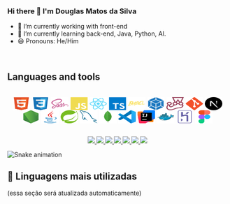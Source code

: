 ### Hi there 👋 I'm Douglas Matos da Silva


- 🔭 I’m currently working with front-end
- 🌱 I’m currently learning back-end, Java, Python, AI.
- 😄 Pronouns: He/Him

 <br/>
<h2>Languages and tools</h2>
 <div style="display: inline_block" align="center">
  <br>
  <img align="center" alt="HTML" height="30" width="40" src="https://raw.githubusercontent.com/devicons/devicon/master/icons/html5/html5-original.svg">
  <img align="center" alt="CSS" height="30" width="40" src="https://raw.githubusercontent.com/devicons/devicon/master/icons/css3/css3-original.svg">
  <img align="center" alt="SASS" height="30" width="40" src="https://raw.githubusercontent.com/devicons/devicon/master/icons/sass/sass-original.svg">
  <img align="center" alt="Js" height="30" width="40" src="https://raw.githubusercontent.com/devicons/devicon/master/icons/javascript/javascript-plain.svg">
  <img align="center" alt="React" height="30" width="40" src="https://raw.githubusercontent.com/devicons/devicon/master/icons/react/react-original.svg">
  <img align="center" alt="Ts" height="30" width="40" src="https://raw.githubusercontent.com/devicons/devicon/master/icons/typescript/typescript-plain.svg">
  
  <img align="center" alt="Babel" height="30" width="40" src="https://raw.githubusercontent.com/devicons/devicon/master/icons/babel/babel-plain.svg">
  <img align="center" alt="Webpack" height="30" width="40" src="https://raw.githubusercontent.com/devicons/devicon/master/icons/webpack/webpack-plain.svg">
  
  <img align="center" alt="Jest" height="30" width="40" src="https://raw.githubusercontent.com/devicons/devicon/master/icons/jest/jest-plain.svg">
  
  <img align="center" alt="Git" height="30" width="40" src="https://raw.githubusercontent.com/devicons/devicon/master/icons/git/git-plain.svg">
  <img align="center" alt="NextJS" height="30" width="40" src="https://raw.githubusercontent.com/devicons/devicon/master/icons/nextjs/nextjs-original.svg">

    
  <img align="center" alt="NodeJS" height="30" width="40" src="https://raw.githubusercontent.com/devicons/devicon/master/icons/nodejs/nodejs-original.svg">
  <img align="center" alt="Java" height="30" width="40" src="https://raw.githubusercontent.com/devicons/devicon/master/icons/java/java-original.svg">
  <img align="center" alt="spring" height="30" width="40" src="https://raw.githubusercontent.com/devicons/devicon/master/icons/spring/spring-original.svg">
  
  <img align="center" alt="MySQL" height="30" width="40" src="https://raw.githubusercontent.com/devicons/devicon/master/icons/mysql/mysql-original.svg">
  <img align="center" alt="MongoDB" height="30" width="40" src="https://raw.githubusercontent.com/devicons/devicon/master/icons/mongodb/mongodb-original.svg">
  
   <img align="center" alt="VSCode" height="30" width="40" src="https://raw.githubusercontent.com/devicons/devicon/master/icons/vscode/vscode-original.svg">
  
   <img align="center" alt="Intellij" height="30" width="40" src="https://raw.githubusercontent.com/devicons/devicon/master/icons/intellij/intellij-original.svg">
   <img align="center" alt="Docker" height="30" width="40" src="https://raw.githubusercontent.com/devicons/devicon/master/icons/docker/docker-original.svg">
  
   <img align="center" alt="Heroku" height="30" width="40" src="https://raw.githubusercontent.com/devicons/devicon/master/icons/heroku/heroku-original.svg">
  
  <img align="center" alt="Figma" height="30" width="40" src="https://raw.githubusercontent.com/devicons/devicon/master/icons/figma/figma-original.svg">
<!--   <img align="right" alt="yoda" src="https://cdn.discordapp.com/attachments/795358919417397249/825430589581688872/hi.gif"> -->
</div>
 
   ##
 
<div align="center"> 
  <a href = "mailto:douglasmatosdev@gmail.com">
   <img  src="https://img.shields.io/badge/-Gmail-%23333?style=for-the-badge&logo=gmail&logoColor=white" target="_blank">
  </a>
  
  <a href="https://www.linkedin.com/in/devdouglasmatos/" target="_blank">
   <img src="https://img.shields.io/badge/-LinkedIn-%230077B5?style=for-the-badge&logo=linkedin&logoColor=white" target="_blank">
  </a> 
 
 <a href="https://web.whatsapp.com/send?phone=5521994642132" target="_blank">
   <img src="https://img.shields.io/badge/-Whatsapp-%230077B5?style=for-the-badge&color=yellow&logo=whatsapp&logoColor=white" target="_blank">
  </a> 
 
 <a href="https://twitter.com/devdouglasmatos" target="_blank">
  <img src="https://img.shields.io/badge/-Twitter-%230077B5?style=for-the-badge&color=blue&logo=twitter&logoColor=white" target="_blank" />
 </a>
 
  <a href="https://www.facebook.com/devdouglasmatos/" target="_blank">
  <img src="https://img.shields.io/badge/-Facebook-%230077B5?style=for-the-badge&color=blue&logo=facebook&logoColor=white" target="_blank" />
 </a>
 
  <a href="https://discordapp.com/users/douglasmatosdev#8237" target="_blank">
  <img src="https://img.shields.io/badge/-Discord-%230077B5?style=for-the-badge&color=blue&logo=discord&logoColor=white" target="_blank" />
 </a>
 
 <a href="https://t.me/+5521994642132" target="_blank">
 <img src="https://img.shields.io/badge/-Telegram-%230077B5?style=for-the-badge&color=blue&logo=telegram&logoColor=white" target="_blank" />
 </a>
</div>
 
 
![Snake animation](https://github.com/dougsoftware/dougsoftware/blob/output/github-contribution-grid-snake.svg)


## 🧠 Linguagens mais utilizadas

<!-- LANGUAGES-START -->
(essa seção será atualizada automaticamente)
<!-- LANGUAGES-END -->
